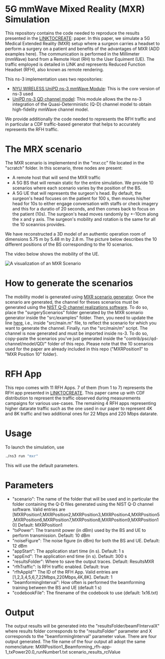 # 5G mmWave Mixed Reality (MXR) Simulation
This repository contains the code needed to reproduce the results presented in the [LINKTOCREATE](https://nothinghere): paper.
In this paper, we simulate a 5G Medical Extended Reality (MXR) setup where a surgeon carries  a headset to perform a surgery on a patient and benefits of the advantages of MXR (ADD examples here). The communication is performed in the Millimeter (mmWave)  band from a Remote Host (RH) to the User Equiment (UE). The traffic employed is detailed in LINK and represents Reduced Function Headset (RFH),
also known as remote rendering.

This ns-3 implementation uses two repositories:
* [NYU WIRELESS UniPD ns-3 mmWave Module](https://github.com/nyuwireless-unipd/ns3-mmwave): This is the core version of ns-3 used
* [UniPD ns-3 QD channel model](https://apps.nsnam.org/app/qd-channel/): This module allows the the ns-3 integration of the Quasi-Deterministic (Q-D) channel model to obtain high-fidelity mmWave channel model. 

We provide additionally the code needed to represents the RFH traffic and in particular a CDF traffic-based generator that helps to accurately represents the RFH traffic.

# The MRX scenario
The MXR scenario is implementend in the "mxr.cc" file located in the "scratch" folder.
In this scenario, three nodes are present:
* A remote host that will send the MXR traffic
* A 5G BS that will remain static for the entire simulation. We provide 10 scenarios where each scenario varies by the position of the BS. 
* A 5G UE that will represents the surgeon's head. By default, the surgeon's head focuses on the patient for 100 s, then moves his/her head for 10s to either engage conversation with staffs or check imagery and this for a duratio of  20 seconds, and then comes back to focus on the patient (10s). The surgeon's head moves randomly by +-10cm along the x and y axis. The surgeon's mobility and rotation is the same for all the 10 sceanrios provides.

We have reconstructed a 3D model of an authentic operation room of dimensions 5.75 m by 5.48 m by 2.8 m. The picture below describes the 10 different positions of the BS corresponding to the 10 scenarios.



The video below shows the mobility of the UE. 

![A visualization of an MXR Scenario](scenario.gif)


# How to generate the scenarios
The mobility model is generated using [MXR scenario generator](https://nothinghere). 
Once the scenario are generated, the channel for theses scenarios must be generated using the [NIST Q-D channel realizations software](https://github.com/wigig-tools/qd-realization).
To do so, place the "surgeryScenarios" folder generated by the MXR scenario generator inside the "src/examples" folder. Then, you need to update the line [here](https://github.com/wigig-tools/qd-realization/blob/1ccf0cb61c1741cc3471db8ec0373c5383da58be/src/main.m#L56C48-L57C1), i.e., inside "src/main.m" file, to reflect the scenario for which you want to generate the channel. Finally. run the "src/main/m" script.
The channel is now generated and must be imported inside ns-3. 
To do so, copy-paste the scenarios you've just generated inside the "contrib/psc/qd-channel/model/QD/" folder of this repo. Please note that the 10 scenarios used for the paper are already included in this repo ("MXRPosition1" to "MXR Position 10" folder).

# RFH App
This repo comes with 11 RFH Apps. 7 of them (from 1 to 7) represents the RFH app presented in [LINKTOCREATE](https://nothinghere). This paper came up with CDF distribution to represent the traffic observed during measurements campaigns for various use-cases. The remaining 4 RFH apps representing higher datarate traffic such as the one used in our paper to represent 4K and 8K traffic and two additional ones for 22 Mbps and 220 Mbps datarate.

# Usage
To launch the simulation, use 
```bash
./ns3 run "mxr"
```
This will use the default parameters.

# Parameters
* "scenario": The name of the folder that will be used and in particular the folder containing the Q-D files generated using the NIST Q-D channel software. Valid entries are [MXRPosition1,MXRPosition2,MXRPosition3,MXRPosition4,MXRPosition5,MXRPosition6,MXRPosition7,MXRPosition8,MXRPosition9,MXRPosition10] Default: MXRPosition1
* "txPower": The transmit power (in dBm) used by the BS and UE to perform transmission. Default: 10 dBm
* "noiseFigure": The noise figure (in dBm) for both the BS and UE. Default: 12 dBm
* "appStart": The application start time (in s). Default: 1 s
* "appEnd": The application end time (in s). Default: 300 s
* "resultsFolder": Where to save the output traces. Default: ResultsMXR
* "rfhTraffic": Is RFH traffic enabled. Default: true
* "rfhAppId"" The ID of the RFH App. Valid entries are [1,2,3,4,5,6,7,22Mbps,220Mbps,4K,8K]. Default: 1
* "beamformingInterval": How often is performed the beamforming training between the BS and UE (default 1 s)
* "codebookFile": The finename of the codebook to use (default: 1x16.txt)


# Output
The output results will be generated into the "resultsFolder/beamFIntervalX" where results folder corresponds to the "resultsFolder" parameter and X corresponds to the "beamformingInterval" parameter value.
There are four output generated. The file name of the four output all adopt the same nomenclature:
MXRPosition1_Beamforming_rfh-app-1_txPower20.0_runNumber1.txt
scenario_results_rclValue



